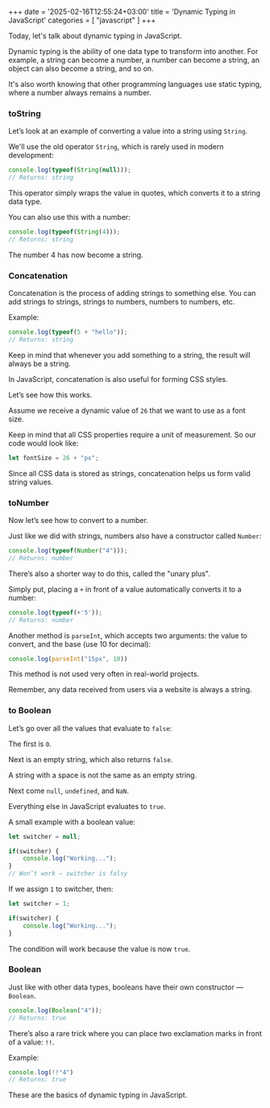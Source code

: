 +++
date = '2025-02-16T12:55:24+03:00'
title = 'Dynamic Typing in JavaScript'
categories = [ "javascript" ]
+++

Today, let's talk about dynamic typing in JavaScript.

Dynamic typing is the ability of one data type to transform into another. For example, a string can become a number, a number can become a string, an object can also become a string, and so on.

It's also worth knowing that other programming languages use static typing, where a number always remains a number.

### toString

Let’s look at an example of converting a value into a string using `String`.

We'll use the old operator `String`, which is rarely used in modern development:

```js
console.log(typeof(String(null)));
// Returns: string
```

This operator simply wraps the value in quotes, which converts it to a string data type.

You can also use this with a number:

```js
console.log(typeof(String(4)));
// Returns: string
```

The number 4 has now become a string.

### Concatenation

Concatenation is the process of adding strings to something else. You can add strings to strings, strings to numbers, numbers to numbers, etc.

Example:

```js
console.log(typeof(5 + "hello"));
// Returns: string
```

Keep in mind that whenever you add something to a string, the result will always be a string.

In JavaScript, concatenation is also useful for forming CSS styles.

Let’s see how this works.

Assume we receive a dynamic value of `26` that we want to use as a font size.

Keep in mind that all CSS properties require a unit of measurement. So our code would look like:

```js
let fontSize = 26 + "px";
```

Since all CSS data is stored as strings, concatenation helps us form valid string values.

### toNumber

Now let’s see how to convert to a number.

Just like we did with strings, numbers also have a constructor called `Number`:

```js
console.log(typeof(Number("4")));
// Returns: number
```

There’s also a shorter way to do this, called the "unary plus".

Simply put, placing a `+` in front of a value automatically converts it to a number:

```js
console.log(typeof(+'5'));
// Returns: number
```

Another method is `parseInt`, which accepts two arguments: the value to convert, and the base (use 10 for decimal):

```js
console.log(parseInt("15px", 10))
```

This method is not used very often in real-world projects.

<p class="gray">
Remember, any data received from users via a website is always a string.
</p>

### to Boolean

Let’s go over all the values that evaluate to `false`:

The first is `0`.

Next is an empty string, which also returns `false`.

<p class="gray">
A string with a space is not the same as an empty string.
</p>

Next come `null`, `undefined`, and `NaN`.

Everything else in JavaScript evaluates to `true`.

A small example with a boolean value:

```js 
let switcher = null;

if(switcher) {
    console.log("Working...");
}
// Won’t work — switcher is falsy
```

If we assign `1` to switcher, then:

```js 
let switcher = 1;

if(switcher) {
    console.log("Working...");
}
```

The condition will work because the value is now `true`.

### Boolean

Just like with other data types, booleans have their own constructor — `Boolean`.

```js 
console.log(Boolean("4"));
// Returns: true
```

There’s also a rare trick where you can place two exclamation marks in front of a value: `!!`.

Example:

```js 
console.log(!!"4")
// Returns: true
```

These are the basics of dynamic typing in JavaScript.
